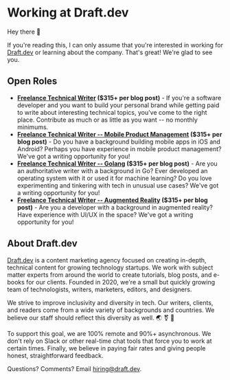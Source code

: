 # Working at Draft.dev

Hey there 👋

If you're reading this, I can only assume that you're interested in working for [Draft.dev](http://draft.dev/) or learning about the company. That's great! We're glad to see you.

## Open Roles

- **[Freelance Technical Writer](https://draft.dev/write) ($315+ per blog post)** - If you're a software developer and you want to build your personal brand while getting paid to write about interesting technical topics, you've come to the right place. Contribute as much or as little as you want -- no monthly minimums.
- **[Freelance Technical Writer -- Mobile Product Management](https://github.com/draftdev/jobs/blob/main/writer-mobile.md) ($315+ per blog post)** - Do you have a background building mobile apps in iOS and Android? Perhaps you have experience in mobile product management? We've got a writing opportunity for you!
- **[Freelance Technical Writer -- Golang](https://github.com/draftdev/jobs/blob/main/writer-golang.md) ($315+ per blog post)** - Are you an authoritative writer with a background in Go? Ever developed an operating system with it or used it for machine learning? Do you love experimenting and tinkering with tech in unusual use cases? We've got a writing opportunity for you!
- **[Freelance Technical Writer -- Augmented Reality](https://github.com/draftdev/jobs/blob/main/writer-augmented-reality.md) ($315+ per blog post)** - Are you a developer with a background in augmented reality? Have experience with UI/UX in the space? We've got a writing opportunity for you!

## About Draft.dev
[Draft.dev](http://draft.dev/) is a content marketing agency focused on creating in-depth, technical content for growing technology startups. We work with subject matter experts from around the world to create tutorials, blog posts, and e-books for our clients. Founded in 2020, we're a small but quickly growing team of technologists, writers, marketers, editors, and designers.

We strive to improve inclusivity and diversity in tech. Our writers, clients, and readers come from a wide variety of backgrounds and countries. We believe our staff should reflect this diversity as well. 🌏 ⚧ 🌈

To support this goal, we are 100% remote and 90%+ asynchronous. We don't rely on Slack or other real-time chat tools that force you to work at certain times. Finally, we believe in paying fair rates and giving people honest, straightforward feedback.

Questions? Comments? Email hiring@draft.dev.
